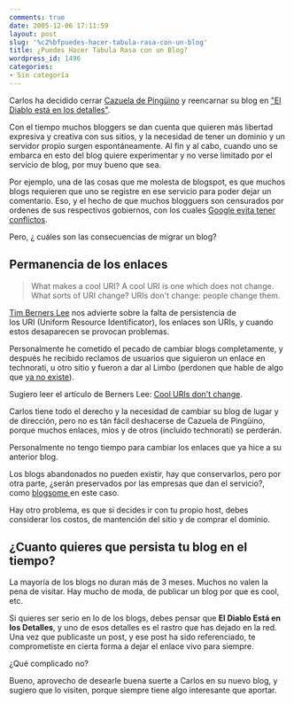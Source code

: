 ```yaml
---
comments: true
date: 2005-12-06 17:11:59
layout: post
slug: '%c2%bfpuedes-hacer-tabula-rasa-con-un-blog'
title: ¿Puedes Hacer Tabula Rasa con un Blog?
wordpress_id: 1496
categories:
- Sin categoría
---
```


Carlos ha decidido cerrar [Cazuela de Pingüino](http://cdp.blogsome.com/) y reencarnar su blog en ["El Diablo está en los detalles"](http://eldiabloenlosdetalles.net/).

Con el tiempo muchos bloggers se dan cuenta que quieren más libertad expresiva y creativa con sus sitios, y la necesidad de tener un dominio y un servidor propio surgen espontáneamente. Al fin y al cabo, cuando uno se embarca en esto del blog quiere experimentar y no verse limitado por el servicio de blog, por muy bueno que sea.

Por ejemplo, una de las cosas que me molesta de blogspot, es que muchos blogs requieren que uno se registre en ese servicio para poder dejar un comentario. Eso, y el hecho de que muchos blogguers son censurados por ordenes de sus respectivos gobiernos, con los cuales [Google evita tener conflictos](http://replay.waybackmachine.org/20060211180446/http://www.darksideprogramming.net/2005/11/google_privacy_and_government.html).

Pero, ¿ cuáles son las consecuencias de migrar un blog?


## Permanencia de los enlaces




> What makes a cool URI?
A cool URI is one which does not change.
What sorts of URI change?
URIs don't change: people change them.


[Tim Berners Lee](http://www.w3.org/People/Berners-Lee/) nos advierte sobre la falta de persistencia de los URI (Uniform Resource Identificator), los enlaces son URIs, y cuando estos desaparecen se provocan problemas.

Personalmente he cometido el pecado de cambiar blogs completamente, y después he recibido reclamos de usuarios que siguieron un enlace en technorati, u otro sitio y fueron a dar al Limbo (perdonen que hable de algo que [ya no existe](http://www.lnds.net/2005/12/dante_se_equivocaba_el_limbo_no_existe.html)).

Sugiero leer el artículo de Berners Lee: [Cool URIs don't change](http://www.w3.org/Provider/Style/URI.html).

Carlos tiene todo el derecho y la necesidad de cambiar su blog de lugar y de dirección, pero no es tán fácil deshacerse de Cazuela de Pingüino, porque muchos enlaces, míos y de otros (incluido technorati) se perderán.

Personalmente no tengo tiempo para cambiar los enlaces que ya hice a su anterior blog.

Los blogs abandonados no pueden existir, hay que conservarlos, pero por otra parte, ¿serán preservados por las empresas que dan el servicio?, como [blogsome ](http://www.blogsome.com/)en este caso.

Hay otro problema, es que si decides ir con tu propio host, debes considerar los costos, de mantención del sitio y de comprar el dominio.


## ¿Cuanto quieres que persista tu blog en el tiempo?


La mayoría de los blogs no duran más de 3 meses. Muchos no valen la pena de visitar. Hay mucho de moda, de publicar un blog por que es cool, etc.

Si quieres ser serio en lo de los blogs, debes pensar que **El Diablo Está en los Detalles**, y uno de esos detalles es el rastro que has dejado en la red. Una vez que publicaste un post, y ese post ha sido referenciado, te comprometiste en cierta forma a dejar el enlace vivo para siempre.

¿Qué complicado no?

Bueno, aprovecho de desearle buena suerte a Carlos en su nuevo blog, y sugiero que lo visiten, porque siempre tiene algo interesante que aportar.
